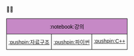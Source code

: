 <!---
vss121/vss121 is a ✨ special ✨ repository because its `README.md` (this file) appears on your GitHub profile.
You can click the Preview link to take a look at your changes.
--->


**:star2::star2:**

   
<table style="border-collapse:collapse;border-spacing:0" class="tg"><thead><tr><th style="background-color:#c689c6;border-color:black;border-style:solid;border-width:1px;color:#000000;font-family:Arial, Helvetica, sans-serif !important;font-size:14px;font-weight:normal;overflow:hidden;padding:10px 5px;text-align:center;vertical-align:top;word-break:normal" colspan="3">:notebook:강의</th></tr></thead><tbody><tr><td style="border-color:black;border-style:solid;border-width:1px;font-family:Arial, Helvetica, sans-serif !important;font-size:14px;overflow:hidden;padding:10px 5px;text-align:center;vertical-align:top;word-break:normal"><a href="https://github.com/vss121/lecture-DataStructure" target="_blank" rel="noopener noreferrer">:pushpin:자료구조</a></td><td style="border-color:black;border-style:solid;border-width:1px;font-family:Arial, Helvetica, sans-serif !important;font-size:14px;overflow:hidden;padding:10px 5px;text-align:center;vertical-align:top;word-break:normal"><a href="https://github.com/vss121/lecture-Python" target="_blank" rel="noopener noreferrer">:pushpin:파이썬</a></td><td style="border-color:black;border-style:solid;border-width:1px;font-family:Arial, Helvetica, sans-serif !important;font-size:14px;overflow:hidden;padding:10px 5px;text-align:center;vertical-align:top;word-break:normal"><a href="https://github.com/vss121/lecture-Cpp" target="_blank" rel="noopener noreferrer">:pushpin:C++</a></td></tr></tbody></table>


